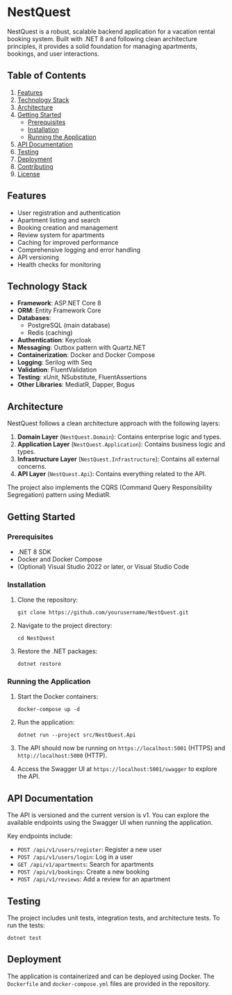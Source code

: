 # NestQuest

NestQuest is a robust, scalable backend application for a vacation rental booking system. Built with .NET 8 and following clean architecture principles, it provides a solid foundation for managing apartments, bookings, and user interactions.

## Table of Contents

1. [Features](#features)
2. [Technology Stack](#technology-stack)
3. [Architecture](#architecture)
4. [Getting Started](#getting-started)
   - [Prerequisites](#prerequisites)
   - [Installation](#installation)
   - [Running the Application](#running-the-application)
5. [API Documentation](#api-documentation)
6. [Testing](#testing)
7. [Deployment](#deployment)
8. [Contributing](#contributing)
9. [License](#license)

## Features

- User registration and authentication
- Apartment listing and search
- Booking creation and management
- Review system for apartments
- Caching for improved performance
- Comprehensive logging and error handling
- API versioning
- Health checks for monitoring

## Technology Stack

- **Framework**: ASP.NET Core 8
- **ORM**: Entity Framework Core
- **Databases**: 
  - PostgreSQL (main database)
  - Redis (caching)
- **Authentication**: Keycloak
- **Messaging**: Outbox pattern with Quartz.NET
- **Containerization**: Docker and Docker Compose
- **Logging**: Serilog with Seq
- **Validation**: FluentValidation
- **Testing**: xUnit, NSubstitute, FluentAssertions
- **Other Libraries**: MediatR, Dapper, Bogus

## Architecture

NestQuest follows a clean architecture approach with the following layers:

1. **Domain Layer** (`NestQuest.Domain`): Contains enterprise logic and types.
2. **Application Layer** (`NestQuest.Application`): Contains business logic and types.
3. **Infrastructure Layer** (`NestQuest.Infrastructure`): Contains all external concerns.
4. **API Layer** (`NestQuest.Api`): Contains everything related to the API.

The project also implements the CQRS (Command Query Responsibility Segregation) pattern using MediatR.

## Getting Started

### Prerequisites

- .NET 8 SDK
- Docker and Docker Compose
- (Optional) Visual Studio 2022 or later, or Visual Studio Code

### Installation

1. Clone the repository:
   ```
   git clone https://github.com/yourusername/NestQuest.git
   ```

2. Navigate to the project directory:
   ```
   cd NestQuest
   ```

3. Restore the .NET packages:
   ```
   dotnet restore
   ```

### Running the Application

1. Start the Docker containers:
   ```
   docker-compose up -d
   ```

2. Run the application:
   ```
   dotnet run --project src/NestQuest.Api
   ```

3. The API should now be running on `https://localhost:5001` (HTTPS) and `http://localhost:5000` (HTTP).

4. Access the Swagger UI at `https://localhost:5001/swagger` to explore the API.

## API Documentation

The API is versioned and the current version is v1. You can explore the available endpoints using the Swagger UI when running the application.

Key endpoints include:

- `POST /api/v1/users/register`: Register a new user
- `POST /api/v1/users/login`: Log in a user
- `GET /api/v1/apartments`: Search for apartments
- `POST /api/v1/bookings`: Create a new booking
- `POST /api/v1/reviews`: Add a review for an apartment

## Testing

The project includes unit tests, integration tests, and architecture tests. To run the tests:

```
dotnet test
```

## Deployment

The application is containerized and can be deployed using Docker. The `Dockerfile` and `docker-compose.yml` files are provided in the repository.
